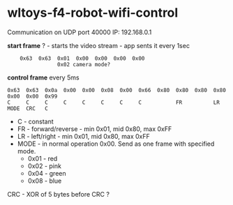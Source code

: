 # wltoys-f4-robot-wifi-control

Communication on UDP port 40000
IP: 192.168.0.1

**start frame** ? - starts the video stream - app sents it every 1sec
    
        0x63  0x63  0x01  0x00  0x00  0x00  0x00
                    0x02 camera mode?

   


 **control frame** every 5ms

    0x63  0x63  0x0a  0x00  0x00  0x08  0x00  0x66  0x80  0x80  0x80  0x80  0x00  0x00  0x99
    C     C     C     C     C     C     C     C           FR          LR    MODE  CRC   C

 - C - constant
 - FR - forward/reverse - min 0x01, mid 0x80, max 0xFF
 - LR - left/right - min 0x01, mid 0x80, max 0xFF
 - MODE -  in normal operation 0x00. Send as one frame with specified
   mode.
	 - 0x01 - red
	 - 0x02 - pink
	 - 0x04 - green
	 - 0x08 - blue

CRC - XOR of 5 bytes before CRC ?

